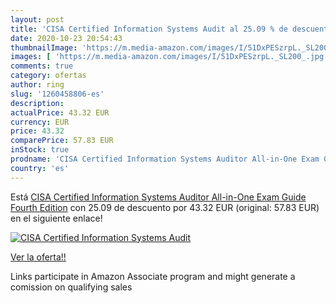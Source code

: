 ```yaml
---
layout: post
title: 'CISA Certified Information Systems Audit al 25.09 % de descuento'
date: 2020-10-23 20:54:43
thumbnailImage: 'https://m.media-amazon.com/images/I/51DxPESzrpL._SL200_.jpg'
images: [ 'https://m.media-amazon.com/images/I/51DxPESzrpL._SL200_.jpg' ]
comments: true
category: ofertas
author: ring
slug: '1260458806-es'
description:
actualPrice: 43.32 EUR
currency: EUR
price: 43.32
comparePrice: 57.83 EUR
inStock: true
prodname: 'CISA Certified Information Systems Auditor All-in-One Exam Guide  Fourth Edition'
country: 'es'
---
```


Está [CISA Certified Information Systems Auditor All-in-One Exam Guide  Fourth Edition](https://www.amazon.es/dp/1260458806/?tag=tolees-21) con 25.09 de descuento por 43.32 EUR (original: 57.83 EUR) en el siguiente enlace!

[![CISA Certified Information Systems Audit](https://m.media-amazon.com/images/I/51DxPESzrpL._SL200_.jpg)](https://www.amazon.es/dp/1260458806/?tag=tolees-21)

[Ver la oferta!!](https://www.amazon.es/dp/1260458806/?tag=tolees-21)

Links participate in Amazon Associate program and might generate a comission on qualifying sales


